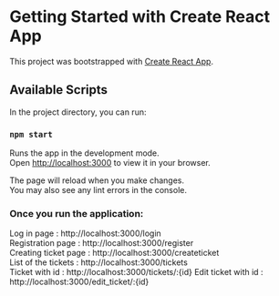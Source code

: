 # Getting Started with Create React App

This project was bootstrapped with [Create React App](https://github.com/facebook/create-react-app).

## Available Scripts

In the project directory, you can run:

### `npm start`

Runs the app in the development mode.\
Open [http://localhost:3000](http://localhost:3000) to view it in your browser.

The page will reload when you make changes.\
You may also see any lint errors in the console.

### Once you run the application:

Log in page : http://localhost:3000/login \
Registration page : http://localhost:3000/register \
Creating ticket page : http://localhost:3000/createticket \
List of the tickets : http://localhost:3000/tickets \
Ticket with id : http://localhost:3000/tickets/:{id}
Edit ticket with id : http://localhost:3000/edit_ticket/:{id}
